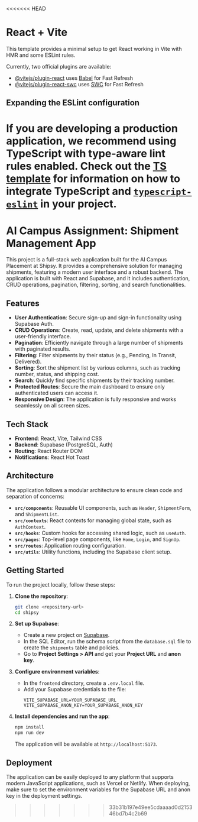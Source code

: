 <<<<<<< HEAD
# React + Vite

This template provides a minimal setup to get React working in Vite with HMR and some ESLint rules.

Currently, two official plugins are available:

- [@vitejs/plugin-react](https://github.com/vitejs/vite-plugin-react/blob/main/packages/plugin-react) uses [Babel](https://babeljs.io/) for Fast Refresh
- [@vitejs/plugin-react-swc](https://github.com/vitejs/vite-plugin-react/blob/main/packages/plugin-react-swc) uses [SWC](https://swc.rs/) for Fast Refresh

## Expanding the ESLint configuration

If you are developing a production application, we recommend using TypeScript with type-aware lint rules enabled. Check out the [TS template](https://github.com/vitejs/vite/tree/main/packages/create-vite/template-react-ts) for information on how to integrate TypeScript and [`typescript-eslint`](https://typescript-eslint.io) in your project.
=======
# AI Campus Assignment: Shipment Management App

This project is a full-stack web application built for the AI Campus Placement at Shipsy. It provides a comprehensive solution for managing shipments, featuring a modern user interface and a robust backend. The application is built with React and Supabase, and it includes authentication, CRUD operations, pagination, filtering, sorting, and search functionalities.

## Features

- **User Authentication**: Secure sign-up and sign-in functionality using Supabase Auth.
- **CRUD Operations**: Create, read, update, and delete shipments with a user-friendly interface.
- **Pagination**: Efficiently navigate through a large number of shipments with paginated results.
- **Filtering**: Filter shipments by their status (e.g., Pending, In Transit, Delivered).
- **Sorting**: Sort the shipment list by various columns, such as tracking number, status, and shipping cost.
- **Search**: Quickly find specific shipments by their tracking number.
- **Protected Routes**: Secure the main dashboard to ensure only authenticated users can access it.
- **Responsive Design**: The application is fully responsive and works seamlessly on all screen sizes.

## Tech Stack

- **Frontend**: React, Vite, Tailwind CSS
- **Backend**: Supabase (PostgreSQL, Auth)
- **Routing**: React Router DOM
- **Notifications**: React Hot Toast

## Architecture

The application follows a modular architecture to ensure clean code and separation of concerns:

- **`src/components`**: Reusable UI components, such as `Header`, `ShipmentForm`, and `ShipmentList`.
- **`src/contexts`**: React contexts for managing global state, such as `AuthContext`.
- **`src/hooks`**: Custom hooks for accessing shared logic, such as `useAuth`.
- **`src/pages`**: Top-level page components, like `Home`, `Login`, and `SignUp`.
- **`src/routes`**: Application routing configuration.
- **`src/utils`**: Utility functions, including the Supabase client setup.

## Getting Started

To run the project locally, follow these steps:

1. **Clone the repository**:
   ```bash
   git clone <repository-url>
   cd shipsy
   ```

2. **Set up Supabase**:
   - Create a new project on [Supabase](https://supabase.com/).
   - In the SQL Editor, run the schema script from the `database.sql` file to create the `shipments` table and policies.
   - Go to **Project Settings > API** and get your **Project URL** and **anon key**.

3. **Configure environment variables**:
   - In the `frontend` directory, create a `.env.local` file.
   - Add your Supabase credentials to the file:
     ```
     VITE_SUPABASE_URL=YOUR_SUPABASE_URL
     VITE_SUPABASE_ANON_KEY=YOUR_SUPABASE_ANON_KEY
     ```

4. **Install dependencies and run the app**:
   ```bash
   npm install
   npm run dev
   ```

   The application will be available at `http://localhost:5173`.

## Deployment

The application can be easily deployed to any platform that supports modern JavaScript applications, such as Vercel or Netlify. When deploying, make sure to set the environment variables for the Supabase URL and anon key in the deployment settings.
>>>>>>> 33b31b197e49ee5cdaaaad0d215346bd7b4c2b69
